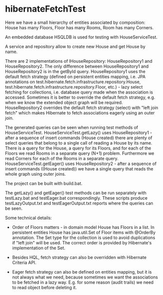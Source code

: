 # hibernateFetchTest

Here we have a small hierarchy of entities associated by composition:
House has many Floors, Floor has many Rooms, Room has many Corners.

An embedded database HSQLDB is used for testing with HouseServiceTest.

A service and repository allow to create new House and get House by name.

There are 2 implementations of IHouseRepository: HouseRepository1 and HouseRepository2.
The only difference between HouseRepository1 and HouseRepository2 is in the getById query.
HouseRepository1 uses the default fetch strategy (defined on persistent entities mapping, i.e. JPA annotations on test.hibernate.fetch.infrastructure.repository.House, test.hibernate.fetch.infrastructure.repository.Floor, etc.) - lazy select fetching for collections, i.e. database query made when the association is accessed.
Sometimes it is better to override the default fetch strategy, e.g. when we know the extended object graph will be required.
HouseRepository2 overrides the default fetch strategy (select) with "left join fetch" which makes Hibernate to fetch associations eagerly using an outer join.

The generated queries can be seen when running test methods of HouseServiceTest.
HouseServiceTest.getLazy() uses HouseRepository1 - after a sequence of insert commands (House created) there are plenty of select queries that belong to a single call of reading a House by its name.
There is a query for the House, a query for its Floors, and for each of the Floors we read Rooms in a separate query (N+1) problem. Furthermore we read Corners for each of the Rooms in a separate query.
HouseServiceTest.getEager() uses HouseRepository2 - after a sequence of insert commands ((House created)) we have a single query that reads the whole graph using outer joins.

The project can be built with build.bat.

The getLazy() and getEager() test methods can be run separately with testLazy.bat and testEager.bat correspondingly.
These scripts produce testLazyOutput.txt and testEagerOutput.txt reports where the queries can be seen.

Some technical details:

- Order of Floors matters - in domain model House has Floors in a list.
In persistent entities House has java.util.Set of Floor items with @OrderBy annotation.
The Set type for the collection is used to avoid duplications if "left join" will be used.
The correct order is provided by Hibernate's implementation of the Set.

- Besides HQL, fetch strategy can also be overridden with Hibernate Criteria API.

- Eager fetch strategy can also be defined on entities mapping, but it is not always what we need, because sometimes we want the associations to be fetched in a lazy way.
E.g. for some reason (audit trails) we need to read object before deleting it.

